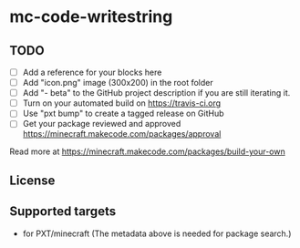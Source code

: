 # mc-code-writestring



## TODO

- [ ] Add a reference for your blocks here
- [ ] Add "icon.png" image (300x200) in the root folder
- [ ] Add "- beta" to the GitHub project description if you are still iterating it.
- [ ] Turn on your automated build on https://travis-ci.org
- [ ] Use "pxt bump" to create a tagged release on GitHub
- [ ] Get your package reviewed and approved https://minecraft.makecode.com/packages/approval

Read more at https://minecraft.makecode.com/packages/build-your-own

## License



## Supported targets

* for PXT/minecraft
(The metadata above is needed for package search.)

